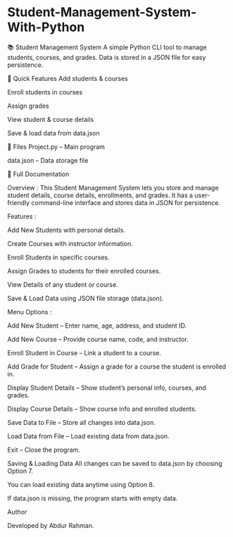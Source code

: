 # Student-Management-System-With-Python
📚 Student Management System
A simple Python CLI tool to manage students, courses, and grades. Data is stored in a JSON file for easy persistence.

🚀 Quick Features
Add students & courses

Enroll students in courses

Assign grades

View student & course details

Save & load data from data.json

📂 Files
Project.py – Main program

data.json – Data storage file

📖 Full Documentation

Overview :
This Student Management System lets you store and manage student details, course details, enrollments, and grades.
It has a user-friendly command-line interface and stores data in JSON for persistence.

Features :

Add New Students with personal details.

Create Courses with instructor information.

Enroll Students in specific courses.

Assign Grades to students for their enrolled courses.

View Details of any student or course.

Save & Load Data using JSON file storage (data.json).

Menu Options :

Add New Student – Enter name, age, address, and student ID.

Add New Course – Provide course name, code, and instructor.

Enroll Student in Course – Link a student to a course.

Add Grade for Student – Assign a grade for a course the student is enrolled in.

Display Student Details – Show student’s personal info, courses, and grades.

Display Course Details – Show course info and enrolled students.

Save Data to File – Store all changes into data.json.

Load Data from File – Load existing data from data.json.

Exit – Close the program.

Saving & Loading Data
All changes can be saved to data.json by choosing Option 7.

You can load existing data anytime using Option 8.

If data.json is missing, the program starts with empty data.

Author

Developed by
Abdur Rahman.
